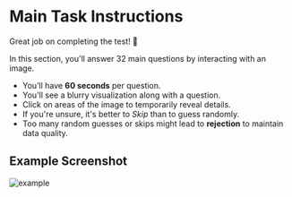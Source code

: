 # Main Task Instructions  

Great job on completing the test! 🎉   

In this section, you'll answer 32 main questions by interacting with an image.

- You’ll have **60 seconds** per question.  
- You'll see a blurry visualization along with a question.  
- Click on areas of the image to temporarily reveal details.  
- If you're unsure, it's better to *Skip* than to guess randomly.  
- Too many random guesses or skips might lead to **rejection** to maintain data quality.  


## Example Screenshot  
![example](../literacy/assets/bubble.png)  